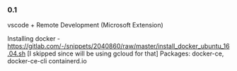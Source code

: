 ### 0.1

vscode + Remote Development (Microsoft Extension)

Installing docker - https://gitlab.com/-/snippets/2040860/raw/master/install_docker_ubuntu_16.04.sh
[I skipped since will be using gcloud for that]
Packages: docker-ce, docker-ce-cli containerd.io

